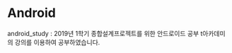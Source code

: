 # Android

android_study : 2019년 1학기 종합설계프로젝트를 위한 안드로이드 공부 
                t아카데미의 강의를 이용하여 공부하였습니다.
